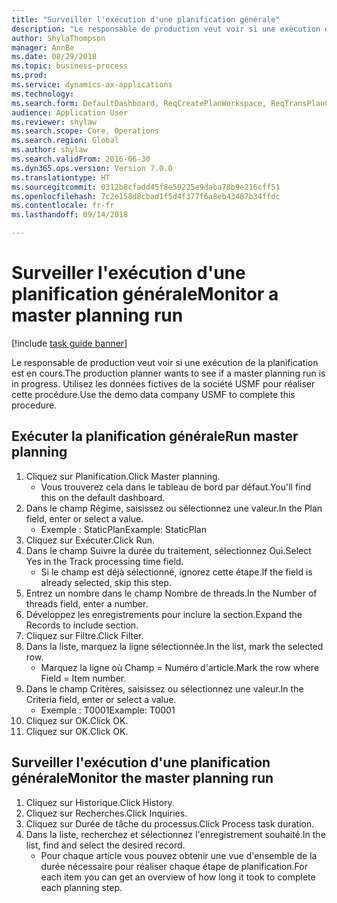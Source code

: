 ```yaml
--- 
title: "Surveiller l'exécution d'une planification générale"
description: "Le responsable de production veut voir si une exécution de la planification est en cours."
author: ShylaThompson
manager: AnnBe
ms.date: 08/29/2018
ms.topic: business-process
ms.prod: 
ms.service: dynamics-ax-applications
ms.technology: 
ms.search.form: DefaultDashboard, ReqCreatePlanWorkspace, ReqTransPlanCard, SysQueryForm, InventItemIdLookupSimple, ReqLog, ReqProcessTaskTrace
audience: Application User
ms.reviewer: shylaw
ms.search.scope: Core, Operations
ms.search.region: Global
ms.author: shylaw
ms.search.validFrom: 2016-06-30
ms.dyn365.ops.version: Version 7.0.0
ms.translationtype: HT
ms.sourcegitcommit: 0312b8cfadd45f8e59225e9daba78b9e216cff51
ms.openlocfilehash: 7c2e158d8cbad1f5d4f377f6a8eb43487b34ffdc
ms.contentlocale: fr-fr
ms.lasthandoff: 09/14/2018

---
```

# <a name="monitor-a-master-planning-run"></a><span data-ttu-id="c1ee8-103">Surveiller l'exécution d'une planification générale</span><span class="sxs-lookup"><span data-stu-id="c1ee8-103">Monitor a master planning run</span></span>

[!include [task guide banner](../../includes/task-guide-banner.md)]

<span data-ttu-id="c1ee8-104">Le responsable de production veut voir si une exécution de la planification est en cours.</span><span class="sxs-lookup"><span data-stu-id="c1ee8-104">The production planner wants to see if a master planning run is in progress.</span></span> <span data-ttu-id="c1ee8-105">Utilisez les données fictives de la société USMF pour réaliser cette procédure.</span><span class="sxs-lookup"><span data-stu-id="c1ee8-105">Use the demo data company USMF to complete this procedure.</span></span>


## <a name="run-master-planning"></a><span data-ttu-id="c1ee8-106">Exécuter la planification générale</span><span class="sxs-lookup"><span data-stu-id="c1ee8-106">Run master planning</span></span>
1. <span data-ttu-id="c1ee8-107">Cliquez sur Planification.</span><span class="sxs-lookup"><span data-stu-id="c1ee8-107">Click Master planning.</span></span>
    * <span data-ttu-id="c1ee8-108">Vous trouverez cela dans le tableau de bord par défaut.</span><span class="sxs-lookup"><span data-stu-id="c1ee8-108">You'll find this on the default dashboard.</span></span>  
2. <span data-ttu-id="c1ee8-109">Dans le champ Régime, saisissez ou sélectionnez une valeur.</span><span class="sxs-lookup"><span data-stu-id="c1ee8-109">In the Plan field, enter or select a value.</span></span>
    * <span data-ttu-id="c1ee8-110">Exemple : StaticPlan</span><span class="sxs-lookup"><span data-stu-id="c1ee8-110">Example: StaticPlan</span></span>  
3. <span data-ttu-id="c1ee8-111">Cliquez sur Exécuter.</span><span class="sxs-lookup"><span data-stu-id="c1ee8-111">Click Run.</span></span>
4. <span data-ttu-id="c1ee8-112">Dans le champ Suivre la durée du traitement, sélectionnez Oui.</span><span class="sxs-lookup"><span data-stu-id="c1ee8-112">Select Yes in the Track processing time field.</span></span>
    * <span data-ttu-id="c1ee8-113">Si le champ est déjà sélectionné, ignorez cette étape.</span><span class="sxs-lookup"><span data-stu-id="c1ee8-113">If the field is already selected, skip this step.</span></span>  
5. <span data-ttu-id="c1ee8-114">Entrez un nombre dans le champ Nombre de threads.</span><span class="sxs-lookup"><span data-stu-id="c1ee8-114">In the Number of threads field, enter a number.</span></span>
6. <span data-ttu-id="c1ee8-115">Développez les enregistrements pour inclure la section.</span><span class="sxs-lookup"><span data-stu-id="c1ee8-115">Expand the Records to include section.</span></span>
7. <span data-ttu-id="c1ee8-116">Cliquez sur Filtre.</span><span class="sxs-lookup"><span data-stu-id="c1ee8-116">Click Filter.</span></span>
8. <span data-ttu-id="c1ee8-117">Dans la liste, marquez la ligne sélectionnée.</span><span class="sxs-lookup"><span data-stu-id="c1ee8-117">In the list, mark the selected row.</span></span>
    * <span data-ttu-id="c1ee8-118">Marquez la ligne où Champ = Numéro d'article.</span><span class="sxs-lookup"><span data-stu-id="c1ee8-118">Mark the row where Field = Item number.</span></span>  
9. <span data-ttu-id="c1ee8-119">Dans le champ Critères, saisissez ou sélectionnez une valeur.</span><span class="sxs-lookup"><span data-stu-id="c1ee8-119">In the Criteria field, enter or select a value.</span></span>
    * <span data-ttu-id="c1ee8-120">Exemple : T0001</span><span class="sxs-lookup"><span data-stu-id="c1ee8-120">Example: T0001</span></span>  
10. <span data-ttu-id="c1ee8-121">Cliquez sur OK.</span><span class="sxs-lookup"><span data-stu-id="c1ee8-121">Click OK.</span></span>
11. <span data-ttu-id="c1ee8-122">Cliquez sur OK.</span><span class="sxs-lookup"><span data-stu-id="c1ee8-122">Click OK.</span></span>

## <a name="monitor-the-master-planning-run"></a><span data-ttu-id="c1ee8-123">Surveiller l'exécution d'une planification générale</span><span class="sxs-lookup"><span data-stu-id="c1ee8-123">Monitor the master planning run</span></span>
1. <span data-ttu-id="c1ee8-124">Cliquez sur Historique.</span><span class="sxs-lookup"><span data-stu-id="c1ee8-124">Click History.</span></span>
2. <span data-ttu-id="c1ee8-125">Cliquez sur Recherches.</span><span class="sxs-lookup"><span data-stu-id="c1ee8-125">Click Inquiries.</span></span>
3. <span data-ttu-id="c1ee8-126">Cliquez sur Durée de tâche du processus.</span><span class="sxs-lookup"><span data-stu-id="c1ee8-126">Click Process task duration.</span></span>
4. <span data-ttu-id="c1ee8-127">Dans la liste, recherchez et sélectionnez l'enregistrement souhaité.</span><span class="sxs-lookup"><span data-stu-id="c1ee8-127">In the list, find and select the desired record.</span></span>
    * <span data-ttu-id="c1ee8-128">Pour chaque article vous pouvez obtenir une vue d'ensemble de la durée nécessaire pour réaliser chaque étape de planification.</span><span class="sxs-lookup"><span data-stu-id="c1ee8-128">For each item you can get an overview of how long it took to complete each planning step.</span></span>  


